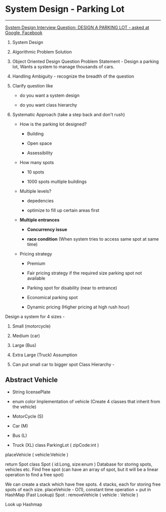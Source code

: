 # System Design - Parking Lot

---

[System Design Interview Question: DESIGN A PARKING LOT - asked at Google, Facebook](https://www.youtube.com/watch?v=DSGsa0pu8-k)

1. System Design

2. Algorithmic Problem Solution

3. Object Oriented Design Question
Problem Statement - Design a parking lot, Wants a system to manage thousands of cars.
1. Handling Ambiguity - recognize the breadth of the question

2. Clarify question like

   - do you want a system design

   - do you want class hierarchy

3. Systematic Approach (take a step back and don't rush)

   - How is the parking lot designed?

       - Building

       - Open space

       - Assessibility

   - How many spots

       - 10 spots

       - 1000 spots multiple buildings

   - Multiple levels?

       - depedencies

       - optimize to fill up certain areas first
   - **Multiple entrances**

       - **Concurrency issue**

       - **race condition** (When system tries to access same spot at same time)
   - Pricing strategy

       - Premium

       - Fair pricing strategy if the required size parking spot not available

       - Parking spot for disability (near to entrance)

       - Economical parking spot

       - Dynamic pricing (Higher pricing at high rush hour)

Design a system for 4 sizes -

1. Small (motorcycle)

2. Medium (car)

3. Large (Bus)

4. Extra Large (Truck)
Assumption

1. Can put small car to bigger spot
Class Hierarchy -

## Abstract Vehicle

- String licensePlate
- enum color
Implementation of vehicle (Create 4 classes that inherit from the vehicle)

- MotorCycle (S)

- Car (M)

- Bus (L)

- Truck (XL)
class ParkingLot ( zipCode:int )

placeVehicle ( vehicle:Vehicle )

return Spot
class Spot ( id:Long, size:enum )
Database for storing spots, vehicles etc.
Find free spot (can have an array of spot, but it will be a linear operation to find a free spot)

We can create a stack which have free spots.
4 stacks, each for storing free spots of each size.
placeVehicle - O(1), constant time operation + put in HashMap (Fast Lookup)
Spot : removeVehicle ( vehicle : Vehicle )

Look up Hashmap
